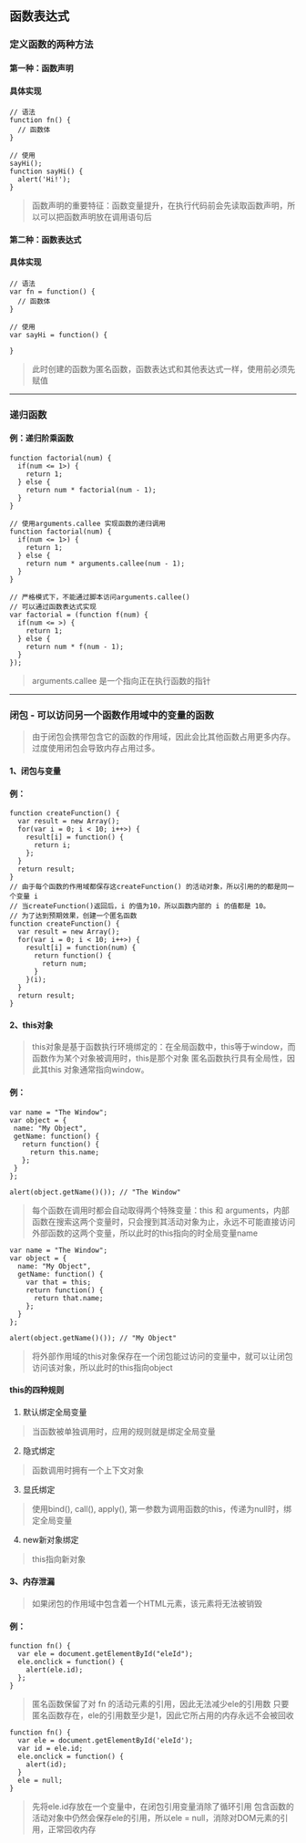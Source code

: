 ## 函数表达式
### 定义函数的两种方法
#### 第一种：函数声明
#### 具体实现
```
// 语法
function fn() {
  // 函数体
}

// 使用
sayHi();
function sayHi() {
  alert('Hi!');
}

```
> 函数声明的重要特征：函数变量提升，在执行代码前会先读取函数声明，所以可以把函数声明放在调用语句后
#### 第二种：函数表达式
#### 具体实现
```
// 语法
var fn = function() {
  // 函数体
}

// 使用
var sayHi = function() {

}
```
> 此时创建的函数为匿名函数，函数表达式和其他表达式一样，使用前必须先赋值
- - - - - -
### 递归函数
#### 例：递归阶乘函数
```
function factorial(num) {
  if(num <= 1>) {
    return 1;
  } else {
    return num * factorial(num - 1);
  }
}

// 使用arguments.callee 实现函数的递归调用
function factorial(num) {
  if(num <= 1>) {
    return 1;
  } else {
    return num * arguments.callee(num - 1);
  }
}

// 严格模式下，不能通过脚本访问arguments.callee()
// 可以通过函数表达式实现
var factorial = (function f(num) {
  if(num <= >) {
    return 1;
  } else {
    return num * f(num - 1);
  }
}); 
```
> arguments.callee 是一个指向正在执行函数的指针
- - - - - 
### 闭包 - 可以访问另一个函数作用域中的变量的函数
> 由于闭包会携带包含它的函数的作用域，因此会比其他函数占用更多内存。过度使用闭包会导致内存占用过多。
#### 1、闭包与变量
#### 例：
```
function createFunction() {
  var result = new Array();
  for(var i = 0; i < 10; i++>) {
    result[i] = function() {
      return i;
    };
  }
  return result;
}
// 由于每个函数的作用域都保存这createFunction() 的活动对象，所以引用的的都是同一个变量 i
// 当createFunction()返回后，i 的值为10，所以函数内部的 i 的值都是 10。
// 为了达到预期效果，创建一个匿名函数
function createFunction() {
  var result = new Array();
  for(var i = 0; i < 10; i++>) {
    result[i] = function(num) {
      return function() {
        return num;
      }
    }(i);
  }
  return result;
}
```
 #### 2、this对象
 > this对象是基于函数执行环境绑定的：在全局函数中，this等于window，而函数作为某个对象被调用时，this是那个对象
 > 匿名函数执行具有全局性，因此其this 对象通常指向window。
 #### 例：
 ```
var name = "The Window";
var object = {
  name: "My Object",
  getName: function() {
    return function() {
      return this.name;
    };
  }
};

alert(object.getName()()); // "The Window"
 ```
> 每个函数在调用时都会自动取得两个特殊变量：this 和 arguments，内部函数在搜索这两个变量时，只会搜到其活动对象为止，永远不可能直接访问外部函数的这两个变量，所以此时的this指向的时全局变量name
```
var name = "The Window";
var object = {
  name: "My Object",
  getName: function() {
    var that = this;
    return function() {
      return that.name;
    };
  }
};

alert(object.getName()()); // "My Object"
```
> 将外部作用域的this对象保存在一个闭包能过访问的变量中，就可以让闭包访问该对象，所以此时的this指向object
#### this的四种规则
1. 默认绑定全局变量
> 当函数被单独调用时，应用的规则就是绑定全局变量
2. 隐式绑定
> 函数调用时拥有一个上下文对象
3. 显氏绑定
> 使用bind(), call(), apply(), 第一参数为调用函数的this，传递为null时，绑定全局变量
4. new新对象绑定
> this指向新对象
#### 3、内存泄漏
> 如果闭包的作用域中包含着一个HTML元素，该元素将无法被销毁
#### 例：
```
function fn() {
  var ele = document.getElementById("eleId");
  ele.onclick = function() {
    alert(ele.id);
  };
}
```
> 匿名函数保留了对 fn 的活动元素的引用，因此无法减少ele的引用数
> 只要匿名函数存在，ele的引用数至少是1，因此它所占用的内存永远不会被回收
```
function fn() {
  var ele = document.getElementById('eleId');
  var id = ele.id;
  ele.onclick = function() {
    alert(id);
  }
  ele = null;
}
```
> 先将ele.id存放在一个变量中，在闭包引用变量消除了循环引用
> 包含函数的活动对象中仍然会保存ele的引用，所以ele = null，消除对DOM元素的引用，正常回收内存